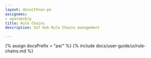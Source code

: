 ```yaml
---
layout: docwithnav-pe
assignees:
- vparomskiy
title: Rule Chains
description: IoT Hub Rule Chains management

---
```


{% assign docsPrefix = "pe/" %}
{% include docs/user-guide/ui/rule-chains.md %}